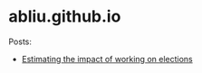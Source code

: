# abliu.github.io

Posts:

- [Estimating the impact of working on elections](https://abliu.github.io/electoral-work)
